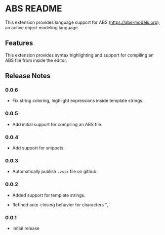 # ABS README

This extension provides language support for ABS (<https://abs-models.org>),
an active object modeling language.

## Features

This extension provides syntax highlighting and support for compiling an ABS
file from inside the editor.

## Release Notes

### 0.0.6

- Fix string coloring, highlight expressions inside template strings.

### 0.0.5

- Add initial support for compiling an ABS file.

### 0.0.4

- Add support for snippets.

### 0.0.3

- Automatically publish `.vsix` file on github.

### 0.0.2

- Added support for template strings.

- Refined auto-closing behavior for characters ", `

### 0.0.1

- Initial release
